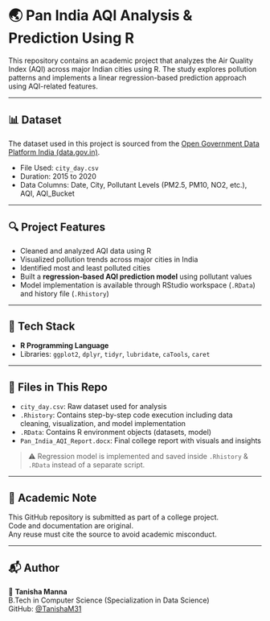 # 🌏 Pan India AQI Analysis & Prediction Using R

This repository contains an academic project that analyzes the Air Quality Index (AQI) across major Indian cities using R. The study explores pollution patterns and implements a linear regression-based prediction approach using AQI-related features.

---
## 📊 Dataset

The dataset used in this project is sourced from the [Open Government Data Platform India (data.gov.in)](https://data.gov.in/resources/daily-city-wise-air-quality-index-aqi-2015-2020).

- File Used: `city_day.csv`
- Duration: 2015 to 2020
- Data Columns: Date, City, Pollutant Levels (PM2.5, PM10, NO2, etc.), AQI, AQI_Bucket

---

## 🔍 Project Features

- Cleaned and analyzed AQI data using R
- Visualized pollution trends across major cities in India
- Identified most and least polluted cities
- Built a **regression-based AQI prediction model** using pollutant values
- Model implementation is available through RStudio workspace (`.RData`) and history file (`.Rhistory`)

---

## 🧠 Tech Stack

- **R Programming Language**
- Libraries: `ggplot2`, `dplyr`, `tidyr`, `lubridate`, `caTools`, `caret`

---

## 📂 Files in This Repo

- `city_day.csv`: Raw dataset used for analysis
- `.Rhistory`: Contains step-by-step code execution including data cleaning, visualization, and model implementation
- `.RData`: Contains R environment objects (datasets, model)
- `Pan_India_AQI_Report.docx`: Final college report with visuals and insights

> ⚠️ Regression model is implemented and saved inside `.Rhistory` & `.RData` instead of a separate script.

---

## 📌 Academic Note

This GitHub repository is submitted as part of a college project.  
Code and documentation are original.  
Any reuse must cite the source to avoid academic misconduct.

---

## 📬 Author

👤 **Tanisha Manna**  
B.Tech in Computer Science (Specialization in Data Science)  
GitHub: [@TanishaM31](https://github.com/TanishaM31)
